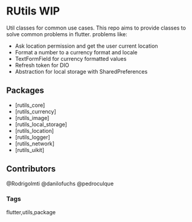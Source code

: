 # RUtils WIP

Util classes for common use cases. This repo aims to provide classes to solve common problems in flutter.
problems like:
- Ask location permission and get the user current location
- Format a number to a currency format and locale
- TextFormField for currency formatted values
- Refresh token for DIO
- Abstraction for local storage with SharedPreferences

## Packages
- [rutils_core]
- [rutils_currency]
- [rutils_image]
- [rutils_local_storage]
- [rutils_location]
- [rutils_logger]
- [rutils_network]
- [rutils_uikit]

## Contributors
@Rodrigolmti
@danilofuchs
@pedroculque

### Tags

flutter,utils,package
